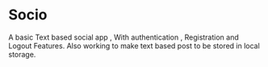 # Socio
A basic Text based social app , With authentication , Registration and Logout Features. Also working to make text based post to be stored in local storage.
